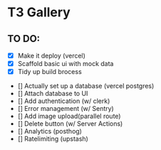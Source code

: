 # T3 Gallery

## TO DO:

- [X] Make it deploy (vercel)
- [X] Scaffold basic ui with mock data
- [X] Tidy up build brocess
- [] Actually set up a database (vercel postgres)
- [] Attach database to UI
- [] Add authentication (w/ clerk)
- [] Error management (w/ Sentry)
- [] Add image upload(parallel route)
- [] Delete button (w/ Server Actions)
- [] Analytics (posthog)
- [] Ratelimiting (upstash)